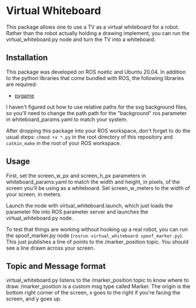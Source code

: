 # Virtual Whiteboard

This package allows one to use a TV as a virtual whiteboard for a robot. Rather than the robot actually holding a drawing implement, you can run the virtual_whiteboard.py node and turn the TV into a whiteboard.

## Installation
This package was developed on ROS noetic and Ubuntu 20.04. In addition to the python libraries that come bundled with ROS, the following libraries are required:
- [pygame](https://www.pygame.org/wiki/GettingStarted)

I haven't figured out how to use relative paths for the svg background files, so you'll need to change the path path for the "background" ros parameter  in whiteboard_params.yaml to match your system.

After dropping this package into your ROS workspace, don't forget to do the usual steps: `chmod +x *.py` in the root directory of this repository and `catkin_make` in the root of your ROS workspace.

## Usage
First, set the screen_w_px and screen_h_px parameters in whiteboard_params.yaml to match the width and height, in pixels, of the screen you'll be using as a whiteboard. Set screen_w_meters to the width of your screen, in meters.

Launch the node with virtual_whiteboard.launch, which just loads the parameter file into ROS parameter server and launches the virtual_whiteboard.py node.

To test that things are working without hooking up a real robot, you can run the spoof_marker.py node (`rosrun virtual_whiteboard spoof_marker.py`). This just publishes a line of points to the /marker_position topic. You should see a line drawn across your screen.

## Topic and Message format
virtual_whiteboard.py listens to the /marker_position topic to know where to draw. /marker_position is a custom msg type called Marker. The origin is the bottom right corner of the screen, x goes to the right if you're facing the screen, and y goes up.